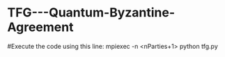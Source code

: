 # TFG---Quantum-Byzantine-Agreement

#Execute the code using this line:
mpiexec -n <nParties+1> python tfg.py <sizeL> <nDishonest>

